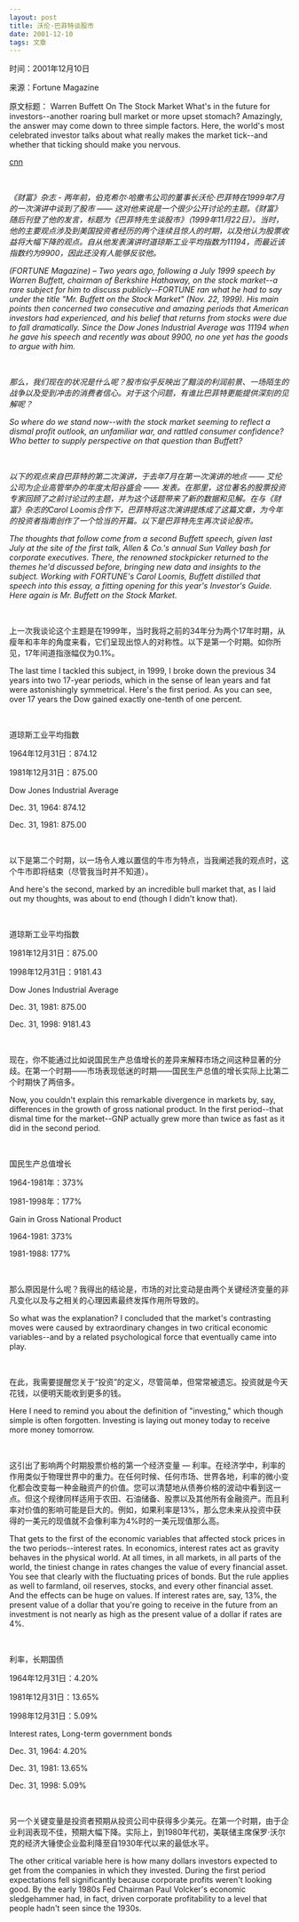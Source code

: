 ```yaml
---
layout: post
title: 沃伦·巴菲特谈股市
date: 2001-12-10
tags: 文章
---
```


<p class="small">时间：2001年12月10日</p>
<p class="small">来源：Fortune Magazine</p>
<p class="small">原文标题： Warren Buffett On The Stock Market What's in the future for investors--another roaring bull market or more upset stomach? Amazingly, the answer may come down to three simple factors. Here, the world's most celebrated investor talks about what really makes the market tick--and whether that ticking should make you nervous.</p>



[cnn](https://money.cnn.com/magazines/fortune/fortune_archive/2001/12/10/314691/)

<br>

*《财富》杂志 - 两年前，伯克希尔·哈撒韦公司的董事长沃伦·巴菲特在1999年7月的一次演讲中谈到了股市 —— 这对他来说是一个很少公开讨论的主题。《财富》随后刊登了他的发言，标题为《巴菲特先生谈股市》（1999年11月22日）。当时，他的主要观点涉及到美国投资者经历的两个连续且惊人的时期，以及他认为股票收益将大幅下降的观点。自从他发表演讲时道琼斯工业平均指数为11194，而最近该指数约为9900，因此还没有人能够反驳他。*

*(FORTUNE Magazine) – Two years ago, following a July 1999 speech by Warren Buffett, chairman of Berkshire Hathaway, on the stock market--a rare subject for him to discuss publicly--FORTUNE ran what he had to say under the title "Mr. Buffett on the Stock Market" (Nov. 22, 1999). His main points then concerned two consecutive and amazing periods that American investors had experienced, and his belief that returns from stocks were due to fall dramatically. Since the Dow Jones Industrial Average was 11194 when he gave his speech and recently was about 9900, no one yet has the goods to argue with him.*

<br>

*那么，我们现在的状况是什么呢？股市似乎反映出了黯淡的利润前景、一场陌生的战争以及受到冲击的消费者信心。对于这个问题，有谁比巴菲特更能提供深刻的见解呢？*

*So where do we stand now--with the stock market seeming to reflect a dismal profit outlook, an unfamiliar war, and rattled consumer confidence? Who better to supply perspective on that question than Buffett?*

<br>

*以下的观点来自巴菲特的第二次演讲，于去年7月在第一次演讲的地点 —— 艾伦公司为企业高管举办的年度太阳谷盛会 —— 发表。在那里，这位著名的股票投资专家回顾了之前讨论过的主题，并为这个话题带来了新的数据和见解。在与《财富》杂志的Carol Loomis合作下，巴菲特将这次演讲提炼成了这篇文章，为今年的投资者指南创作了一个恰当的开篇。以下是巴菲特先生再次谈论股市。*

*The thoughts that follow come from a second Buffett speech, given last July at the site of the first talk, Allen & Co.'s annual Sun Valley bash for corporate executives. There, the renowned stockpicker returned to the themes he'd discussed before, bringing new data and insights to the subject. Working with FORTUNE's Carol Loomis, Buffett distilled that speech into this essay, a fitting opening for this year's Investor's Guide. Here again is Mr. Buffett on the Stock Market.*

<br>

上一次我谈论这个主题是在1999年，当时我将之前的34年分为两个17年时期，从瘦年和丰年的角度来看，它们呈现出惊人的对称性。以下是第一个时期。如你所见，17年间道指涨幅仅为0.1%。

The last time I tackled this subject, in 1999, I broke down the previous 34 years into two 17-year periods, which in the sense of lean years and fat were astonishingly symmetrical. Here's the first period. As you can see, over 17 years the Dow gained exactly one-tenth of one percent.

<br>

道琼斯工业平均指数

1964年12月31日：874.12

1981年12月31日：875.00

Dow Jones Industrial Average

Dec. 31, 1964: 874.12

Dec. 31, 1981: 875.00

<br>

以下是第二个时期，以一场令人难以置信的牛市为特点，当我阐述我的观点时，这个牛市即将结束（尽管我当时并不知道）。

And here's the second, marked by an incredible bull market that, as I laid out my thoughts, was about to end (though I didn't know that).

<br>

道琼斯工业平均指数

1981年12月31日：875.00

1998年12月31日：9181.43

Dow Jones Industrial Average

Dec. 31, 1981: 875.00

Dec. 31, 1998: 9181.43

<br>

现在，你不能通过比如说国民生产总值增长的差异来解释市场之间这种显著的分歧。在第一个时期——市场表现低迷的时期——国民生产总值的增长实际上比第二个时期快了两倍多。

Now, you couldn't explain this remarkable divergence in markets by, say, differences in the growth of gross national product. In the first period--that dismal time for the market--GNP actually grew more than twice as fast as it did in the second period.

<br>

国民生产总值增长

1964-1981年：373%

1981-1998年：177%

Gain in Gross National Product

1964-1981: 373%

1981-1988: 177%

<br>

那么原因是什么呢？我得出的结论是，市场的对比变动是由两个关键经济变量的非凡变化以及与之相关的心理因素最终发挥作用所导致的。

So what was the explanation? I concluded that the market's contrasting moves were caused by extraordinary changes in two critical economic variables--and by a related psychological force that eventually came into play.

<br>

在此，我需要提醒您关于“投资”的定义，尽管简单，但常常被遗忘。投资就是今天花钱，以便明天能收到更多的钱。

Here I need to remind you about the definition of "investing," which though simple is often forgotten. Investing is laying out money today to receive more money tomorrow.

<br>

这引出了影响两个时期股票价格的第一个经济变量 — 利率。在经济学中，利率的作用类似于物理世界中的重力。在任何时候、任何市场、世界各地，利率的微小变化都会改变每一种金融资产的价值。您可以清楚地从债券价格的波动中看到这一点。但这个规律同样适用于农田、石油储备、股票以及其他所有金融资产。而且利率对价值的影响可能是巨大的。例如，如果利率是13%，那么您未来从投资中获得的一美元的现值就不会像利率为4%时的一美元现值那么高。

That gets to the first of the economic variables that affected stock prices in the two periods--interest rates. In economics, interest rates act as gravity behaves in the physical world. At all times, in all markets, in all parts of the world, the tiniest change in rates changes the value of every financial asset. You see that clearly with the fluctuating prices of bonds. But the rule applies as well to farmland, oil reserves, stocks, and every other financial asset. And the effects can be huge on values. If interest rates are, say, 13%, the present value of a dollar that you're going to receive in the future from an investment is not nearly as high as the present value of a dollar if rates are 4%.

<br>

利率，长期国债

1964年12月31日：4.20%

1981年12月31日：13.65%

1998年12月31日：5.09%

Interest rates, Long-term government bonds

Dec. 31, 1964: 4.20%

Dec. 31, 1981: 13.65%

Dec. 31, 1998: 5.09%

<br>

另一个关键变量是投资者预期从投资公司中获得多少美元。在第一个时期，由于企业利润表现不佳，预期大幅下降。实际上，到1980年代初，美联储主席保罗·沃尔克的经济大锤使企业盈利降至自1930年代以来的最低水平。

The other critical variable here is how many dollars investors expected to get from the companies in which they invested. During the first period expectations fell significantly because corporate profits weren't looking good. By the early 1980s Fed Chairman Paul Volcker's economic sledgehammer had, in fact, driven corporate profitability to a level that people hadn't seen since the 1930s.

